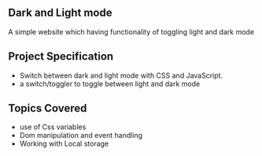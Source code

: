 ## Dark and Light mode

A simple website which having functionality of toggling light and dark mode

## Project Specification

- Switch between dark and light mode with CSS and JavaScript.
- a switch/toggler to toggle between light and dark mode

## Topics Covered

- use of Css variables
- Dom manipulation and event handling
- Working with Local storage
